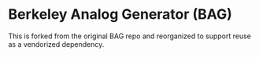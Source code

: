 # Berkeley Analog Generator (BAG)

This is forked from the original BAG repo and reorganized to support reuse as a vendorized dependency.


